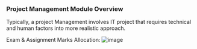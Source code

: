 ### Project Management Module Overview

Typically, a project Management involves IT project that requires technical and human factors into more realistic approach.

Exam & Assignment Marks Allocation:
![image](https://github.com/TheDaniel3131/project-management-notes-and-others/assets/71692327/6bfa91e4-0427-40f9-921a-c0148a90429b)
